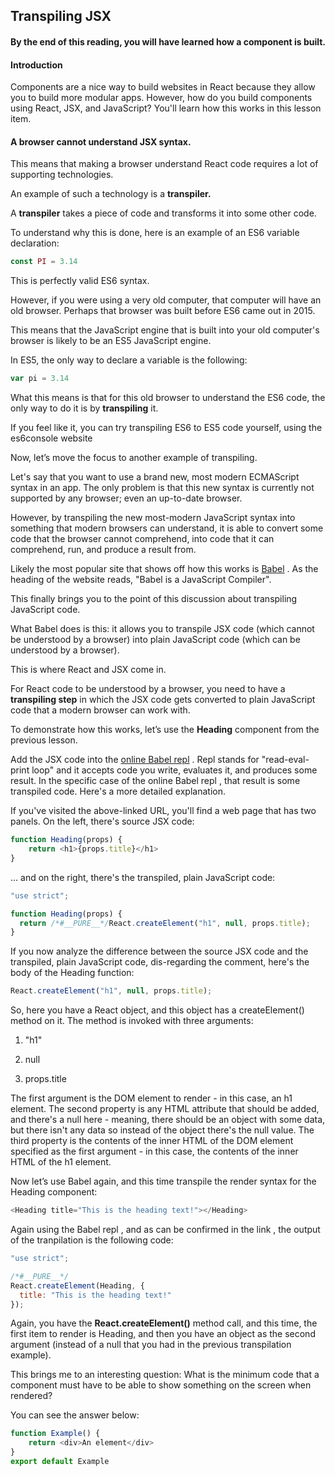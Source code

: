 ## Transpiling JSX

#### By the end of this reading, you will have learned how a component is built.

#### Introduction

Components are a nice way to build websites in React because they allow you to build more modular apps. However, how do you build components using React, JSX, and JavaScript? You'll learn how this works in this lesson item.

#### A browser cannot understand JSX syntax.

This means that making a browser understand React code requires a lot of supporting technologies.

An example of such a technology is a **transpiler.**

A **transpiler** takes a piece of code and transforms it into some other code.

To understand why this is done, here is an example of an ES6 variable declaration:

```javascript
const PI = 3.14
```
This is perfectly valid ES6 syntax.

However, if you were using a very old computer, that computer will have an old browser. Perhaps that browser was built before ES6 came out in 2015.

This means that the JavaScript engine that is built into your old computer's browser is likely to be an ES5 JavaScript engine.

In ES5, the only way to declare a variable is the following:
```javascript
var pi = 3.14
```

What this means is that for this old browser to understand the ES6 code, the only way to do it is by **transpiling** it.

If you feel like it, you can try transpiling ES6 to ES5 code yourself, using 
the es6console website

Now, let’s move the focus to another example of transpiling.

Let's say that you want to use a brand new, most modern ECMAScript syntax in an app. The only problem is that this new syntax is currently not supported by any browser; even an up-to-date browser.

However, by transpiling the new most-modern JavaScript syntax into something that modern browsers can understand, it is able to convert some code that the browser cannot comprehend, into code that it can comprehend, run, and produce a result from.

Likely the most popular site that shows off how this works is 
[Babel](https://babeljs.io/)
. As the heading of the website reads, "Babel is a JavaScript Compiler".

This finally brings you to the point of this discussion about transpiling JavaScript code.

What Babel does is this: it allows you to transpile JSX code (which cannot be understood by a browser) into plain JavaScript code (which can be understood by a browser).

This is where React and JSX come in.

For React code to be understood by a browser, you need to have a **transpiling step** in which the JSX code gets converted to plain JavaScript code that a modern browser can work with.

To demonstrate how this works, let’s use the **Heading** component from the previous lesson.

Add the JSX code into 
the [online Babel repl](https://babeljs.io/repl#?browsers=defaults%2C%20not%20ie%2011%2C%20not%20ie_mob%2011&build=&builtIns=false&corejs=3.21&spec=false&loose=false&code_lz=GYVwdgxgLglg9mABACQKYEMAmMwHMAUADgE5yEDOAlIgN4BQijixqUIxSAPABYCMAfDRJlyAOlhQANqgC-nAPR9-dGUA&debug=false&forceAllTransforms=false&shippedProposals=false&circleciRepo=&evaluate=false&fileSize=false&timeTravel=false&sourceType=module&lineWrap=true&presets=env%2Creact%2Cstage-2&prettier=false&targets=&version=7.18.5&externalPlugins=&assumptions=%7B%7D)
. Repl stands for "read-eval-print loop" and it accepts code you write, evaluates it, and produces some result. In the specific case of 
the online Babel repl
, that result is some transpiled code. Here's a more detailed explanation.

If you've visited the above-linked URL, you'll find a web page that has two panels. On the left, there's source JSX code:
```javascript
function Heading(props) {
    return <h1>{props.title}</h1>
}
```
... and on the right, there's the transpiled, plain JavaScript code:
```javascript
"use strict";

function Heading(props) {
  return /*#__PURE__*/React.createElement("h1", null, props.title);
}
```
If you now analyze the difference between the source JSX code and the transpiled, plain JavaScript code, dis-regarding the comment, here's the body of the Heading function:
```javascript
React.createElement("h1", null, props.title);
```
So, here you have a React object, and this object has a createElement() method on it. The method is invoked with three arguments:

1. "h1" 

2. null 

3. props.title 

The first argument is the DOM element to render - in this case, an h1 element. The second property is any HTML attribute that should be added, and there's a null here - meaning, there should be an object with some data, but there isn't any data so instead of the object there's the null value. The third property is the contents of the inner HTML of the DOM element specified as the first argument - in this case, the contents of the inner HTML of the h1 element.

Now let’s use Babel again, and this time transpile the render syntax for the Heading component:
```javascript
<Heading title="This is the heading text!"></Heading>
```
Again using 
the Babel repl
, and as can be confirmed in 
the link
, the output of the tranpilation is the following code:
```javascript
"use strict";

/*#__PURE__*/
React.createElement(Heading, {
  title: "This is the heading text!"
});
```
Again, you have the **React.createElement()** method call, and this time, the first item to render is Heading, and then you have an object as the second argument (instead of a null that you had in the previous transpilation example).

This brings me to an interesting question: What is the minimum code that a component must have to be able to show something on the screen when rendered?

You can see the answer below:
```javascript
function Example() {
    return <div>An element</div>
}
export default Example
```